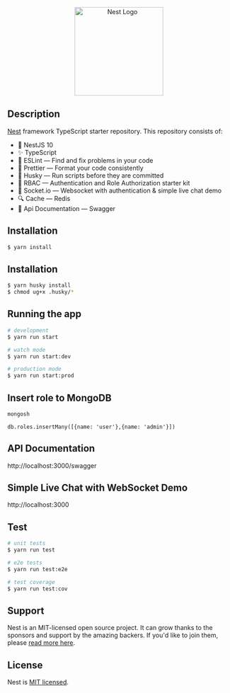 <p align="center">
  <a href="http://nestjs.com/" target="blank"><img src="https://nestjs.com/img/logo-small.svg" width="200" alt="Nest Logo" /></a>
</p>

## Description

[Nest](https://github.com/nestjs/nest) framework TypeScript starter repository. This repository consists of:

- 🔼 NestJS 10
- ✨ TypeScript
- 📏 ESLint — Find and fix problems in your code
- 💖 Prettier — Format your code consistently
- 🐶 Husky — Run scripts before they are committed
- 🔑 RBAC — Authentication and Role Authorization starter kit
- :satellite: Socket.io — Websocket with authentication & simple live chat demo
- :mag: Cache — Redis
- :notebook: Api Documentation — Swagger

## Installation

```bash
$ yarn install
```

## Installation

```bash
$ yarn husky install
$ chmod ug+x .husky/*
```

## Running the app

```bash
# development
$ yarn run start

# watch mode
$ yarn run start:dev

# production mode
$ yarn run start:prod
```

## Insert role to MongoDB

```bash
mongosh
```

```
db.roles.insertMany([{name: 'user'},{name: 'admin'}])
```

## API Documentation

http://localhost:3000/swagger

## Simple Live Chat with WebSocket Demo

http://localhost:3000

## Test

```bash
# unit tests
$ yarn run test

# e2e tests
$ yarn run test:e2e

# test coverage
$ yarn run test:cov
```

## Support

Nest is an MIT-licensed open source project. It can grow thanks to the sponsors and support by the amazing backers. If you'd like to join them, please [read more here](https://docs.nestjs.com/support).

## License

Nest is [MIT licensed](LICENSE).
